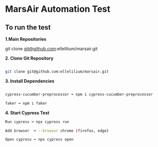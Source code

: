 # MarsAir Automation Test

## To run the test

**1.Main Repositories**

git clone git@github.com:ellelilium/marsair.git


**2. Clone Git Repository**
```bash

git clone git@github.com:ellelilium/marsair.git

```


**3. Install Dependencies**
```bash

cypress-cucumber-preprocessor ➡ npm i cypress-cucumber-preprocessor

faker ➡ npm i faker

```


**4. Start Cypress Test**
```bash
Run cypress ➡ npx cypress run

Add browser  ➡ --browser chrome (firefox, edge)

Open cypress ➡ npx cypress open
